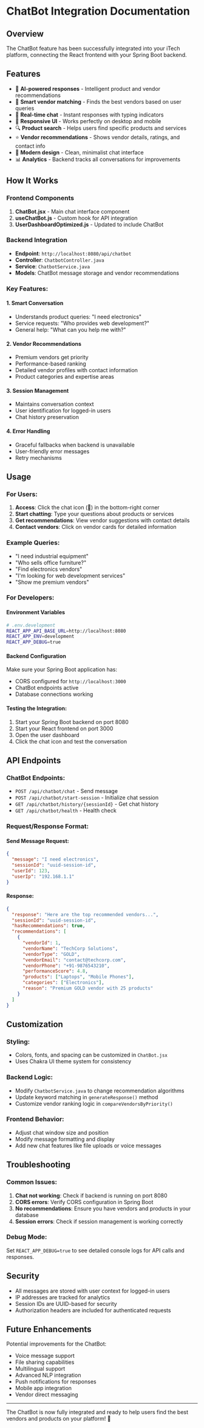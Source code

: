 # ChatBot Integration Documentation

## Overview
The ChatBot feature has been successfully integrated into your iTech platform, connecting the React frontend with your Spring Boot backend.

## Features
- 🤖 **AI-powered responses** - Intelligent product and vendor recommendations
- 🎯 **Smart vendor matching** - Finds the best vendors based on user queries
- 💬 **Real-time chat** - Instant responses with typing indicators
- 📱 **Responsive UI** - Works perfectly on desktop and mobile
- 🔍 **Product search** - Helps users find specific products and services
- ⭐ **Vendor recommendations** - Shows vendor details, ratings, and contact info
- 🎨 **Modern design** - Clean, minimalist chat interface
- 📊 **Analytics** - Backend tracks all conversations for improvements

## How It Works

### Frontend Components
1. **ChatBot.jsx** - Main chat interface component
2. **useChatBot.js** - Custom hook for API integration
3. **UserDashboardOptimized.js** - Updated to include ChatBot

### Backend Integration
- **Endpoint**: `http://localhost:8080/api/chatbot`
- **Controller**: `ChatbotController.java`
- **Service**: `ChatbotService.java`
- **Models**: ChatBot message storage and vendor recommendations

### Key Features:

#### 1. Smart Conversation
- Understands product queries: "I need electronics"
- Service requests: "Who provides web development?"
- General help: "What can you help me with?"

#### 2. Vendor Recommendations
- Premium vendors get priority
- Performance-based ranking
- Detailed vendor profiles with contact information
- Product categories and expertise areas

#### 3. Session Management
- Maintains conversation context
- User identification for logged-in users
- Chat history preservation

#### 4. Error Handling
- Graceful fallbacks when backend is unavailable
- User-friendly error messages
- Retry mechanisms

## Usage

### For Users:
1. **Access**: Click the chat icon (💬) in the bottom-right corner
2. **Start chatting**: Type your questions about products or services
3. **Get recommendations**: View vendor suggestions with contact details
4. **Contact vendors**: Click on vendor cards for detailed information

### Example Queries:
- "I need industrial equipment"
- "Who sells office furniture?"
- "Find electronics vendors"
- "I'm looking for web development services"
- "Show me premium vendors"

### For Developers:

#### Environment Variables
```bash
# .env.development
REACT_APP_API_BASE_URL=http://localhost:8080
REACT_APP_ENV=development
REACT_APP_DEBUG=true
```

#### Backend Configuration
Make sure your Spring Boot application has:
- CORS configured for `http://localhost:3000`
- ChatBot endpoints active
- Database connections working

#### Testing the Integration:
1. Start your Spring Boot backend on port 8080
2. Start your React frontend on port 3000
3. Open the user dashboard
4. Click the chat icon and test the conversation

## API Endpoints

### ChatBot Endpoints:
- `POST /api/chatbot/chat` - Send message
- `POST /api/chatbot/start-session` - Initialize chat session
- `GET /api/chatbot/history/{sessionId}` - Get chat history
- `GET /api/chatbot/health` - Health check

### Request/Response Format:

#### Send Message Request:
```json
{
  "message": "I need electronics",
  "sessionId": "uuid-session-id",
  "userId": 123,
  "userIp": "192.168.1.1"
}
```

#### Response:
```json
{
  "response": "Here are the top recommended vendors...",
  "sessionId": "uuid-session-id",
  "hasRecommendations": true,
  "recommendations": [
    {
      "vendorId": 1,
      "vendorName": "TechCorp Solutions",
      "vendorType": "GOLD",
      "vendorEmail": "contact@techcorp.com",
      "vendorPhone": "+91-9876543210",
      "performanceScore": 4.8,
      "products": ["Laptops", "Mobile Phones"],
      "categories": ["Electronics"],
      "reason": "Premium GOLD vendor with 25 products"
    }
  ]
}
```

## Customization

### Styling:
- Colors, fonts, and spacing can be customized in `ChatBot.jsx`
- Uses Chakra UI theme system for consistency

### Backend Logic:
- Modify `ChatbotService.java` to change recommendation algorithms
- Update keyword matching in `generateResponse()` method
- Customize vendor ranking logic in `compareVendorsByPriority()`

### Frontend Behavior:
- Adjust chat window size and position
- Modify message formatting and display
- Add new chat features like file uploads or voice messages

## Troubleshooting

### Common Issues:

1. **Chat not working**: Check if backend is running on port 8080
2. **CORS errors**: Verify CORS configuration in Spring Boot
3. **No recommendations**: Ensure you have vendors and products in your database
4. **Session errors**: Check if session management is working correctly

### Debug Mode:
Set `REACT_APP_DEBUG=true` to see detailed console logs for API calls and responses.

## Security

- All messages are stored with user context for logged-in users
- IP addresses are tracked for analytics
- Session IDs are UUID-based for security
- Authorization headers are included for authenticated requests

## Future Enhancements

Potential improvements for the ChatBot:
- Voice message support
- File sharing capabilities
- Multilingual support
- Advanced NLP integration
- Push notifications for responses
- Mobile app integration
- Vendor direct messaging

---

The ChatBot is now fully integrated and ready to help users find the best vendors and products on your platform! 🚀
